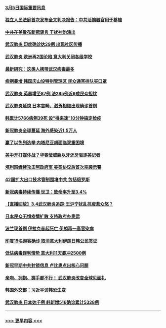 #### [3月5日国际重要讯息](../pages/prog202/a102792420.md?t=03052104) 
#### [独立人民法庭首次发布全文判决报告：中共活摘器官用于移植](../pages/prog202/a102792401.md?t=03052104) 
#### [中共在美散布新冠谣言 干扰神韵演出](../pages/prog202/a102792386.md?t=03052104) 
#### [武汉肺炎 印度确诊达29例 出现社区传播](../pages/prog202/a102792349.md?t=03052104) 
#### [武汉肺炎 欧洲再2国沦陷 意大利关闭各级学校](../pages/prog202/a102792333.md?t=03052104) 
#### [最新研究：这类人携带武汉病毒最多](../pages/prog202/a102792332.md?t=03052104) 
#### [病例暴增 韩国庆山设特别管理区 民众通宵排队买口罩](../pages/prog202/a102792310.md?t=03052104) 
#### [武汉肺炎 英暴增至87例 法285例近9成民众担忧](../pages/prog202/a102792200.md?t=03052104) 
#### [武汉肺炎延烧 日本宫崎、滋贺相继出现确诊首例](../pages/prog202/a102792170.md?t=03052104) 
#### [韩累计5766病例39死 设“得来速”10分钟搞定检疫](../pages/prog202/a102792109.md?t=03052104) 
#### [新冠肺炎全球蔓延 海外感染近1.5万人](../pages/prog202/a102792022.md?t=03052104) 
#### [赢了以色列选举 内塔尼亚胡面临双重困境](../pages/prog202/a102792017.md?t=03052104) 
#### [美中开打媒体战？华春莹威胁以牙还牙驱逐美记者](../pages/prog202/a102791898.md?t=03052104) 
#### [塔利班继续攻击阿政府军 美签协议后首次空袭示警](../pages/prog202/a102791905.md?t=03052104) 
#### [42国扩大出口技术管制围堵中共 包括俄罗斯](../pages/prog202/a102791820.md?t=03052104) 
#### [新冠病毒持续传播 世卫：致命率升至3.4%](../pages/prog202/a102791822.md?t=03052104) 
#### [【直播回放】3.4武汉肺炎追踪:王沪宁扰乱抗疫惹众怒？](../pages/prog202/a102789799.md?t=03052104) 
#### [日本民众无惧疫情扩散 支持政府办奥运](../pages/prog202/a102791580.md?t=03052104) 
#### [波兰现首例 伊拉克首起死亡 伊朗再一高官染病](../pages/prog202/a102791525.md?t=03052104) 
#### [印度15名游客确诊 取消意大利伊朗日韩公民签证](../pages/prog202/a102791475.md?t=03052104) 
#### [低估病毒误判情势 意大利11天暴冲2500例](../pages/prog202/a102791348.md?t=03052104) 
#### [新冠早期中共封锁信息 卢比奥点出核心问题](../pages/prog202/a102791383.md?t=03052104) 
#### [亲吻、拥抱、握手都不行！ 武汉肺炎改变全球见面礼](../pages/prog202/a102791314.md?t=03052104) 
#### [韩国外交部：习近平访韩恐生变](../pages/prog202/a102791303.md?t=03052104) 
#### [武汉肺炎 日本达千例 韩新增516确诊累计5328例](../pages/prog202/a102791290.md?t=03052104) 

----
#### [ >>> 更早内容 <<< ](../indexes/prog202-earlier.md)

